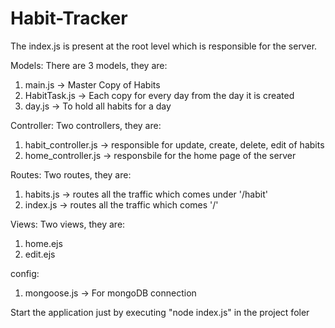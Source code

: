 # Habit-Tracker

The index.js is present at the root level which is responsible for the server.

Models: There are 3 models, they are:
  1. main.js -> Master Copy of Habits
  2. HabitTask.js -> Each copy for every day from the day it is created
  3. day.js -> To hold all habits for a day
  
 Controller: Two controllers, they are:
  1. habit_controller.js -> responsible for update, create, delete, edit of habits
  2. home_controller.js -> responsbile for the home page of the server
  
 Routes: Two routes, they are:
  1. habits.js -> routes all the traffic which comes under '/habit' 
  2. index.js ->  routes all the traffic which comes '/'
  
  Views: Two views, they are:
   1. home.ejs
   2. edit.ejs
  
  config:
   1. mongoose.js -> For mongoDB connection
   
   Start the application just by executing "node index.js" in the project foler
